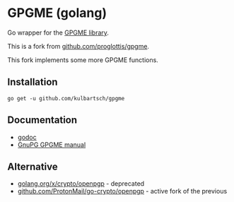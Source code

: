 # GPGME (golang)

Go wrapper for the [GPGME library](https://www.gnupg.org/related_software/gpgme/).

This is a fork from [github.com/proglottis/gpgme](https://github.com/proglottis/gpgme).

This fork implements some more GPGME functions.


## Installation

    go get -u github.com/kulbartsch/gpgme


## Documentation

* [godoc](https://pkg.go.dev/github.com/kulbartsch/gpgme)
* [GnuPG GPGME manual](https://www.gnupg.org/documentation/manuals.html)

## Alternative

* [golang.org/x/crypto/openpgp](https://godoc.org/golang.org/x/crypto/openpgp) - deprecated
* [github.com/ProtonMail/go-crypto/openpgp](https://github.com/ProtonMail/go-crypto) - active fork of the previous
